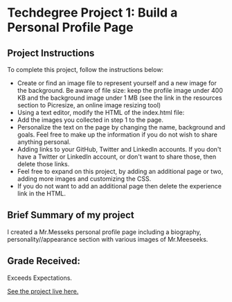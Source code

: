 # Techdegree Project 1: Build a Personal Profile Page

## Project Instructions

To complete this project, follow the instructions below:

- Create or find an image file to represent yourself and a new image for the background. Be aware of file size: keep the profile image under 400 KB and the background image under 1 MB (see the link in the resources section to Picresize, an online image resizing tool)
- Using a text editor, modify the HTML of the index.html file:
- Add the images you collected in step 1 to the page.
- Personalize the text on the page by changing the name, background and goals. Feel free to make up the information if you do not wish to share anything personal.
- Adding links to your GitHub, Twitter and LinkedIn accounts. If you don't have a Twitter or LinkedIn account, or don't want to share those, then delete those links.
- Feel free to expand on this project, by adding an additional page or two, adding more images and customizing the CSS.
- If you do not want to add an additional page then delete the experience link in the HTML.

## Brief Summary of my project

I created a Mr.Messeks personal profile page including a biography, personality//appearance section with various images of Mr.Meeseeks.

## Grade Received:
Exceeds Expectations. 

[See the project live here.](https://zanderbe.github.io/techdegree-unit-1/)
